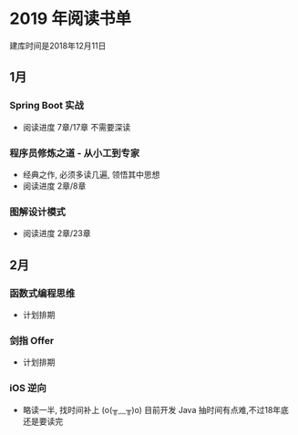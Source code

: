 # 2019 年阅读书单

建库时间是2018年12月11日

## 1月

###  Spring Boot 实战
- 阅读进度 7章/17章  不需要深读


 
### 程序员修炼之道 - 从小工到专家
  
  - 经典之作, 必须多读几遍, 领悟其中思想
  - 阅读进度 2章/8章  

### 图解设计模式

- 阅读进度 2章/23章
    
## 2月

### 函数式编程思维

- 计划排期

### 剑指 Offer
- 计划排期

### iOS 逆向

- 略读一半, 找时间补上 (o(╥﹏╥)o) 目前开发 Java
  抽时间有点难,不过18年底还是要读完


